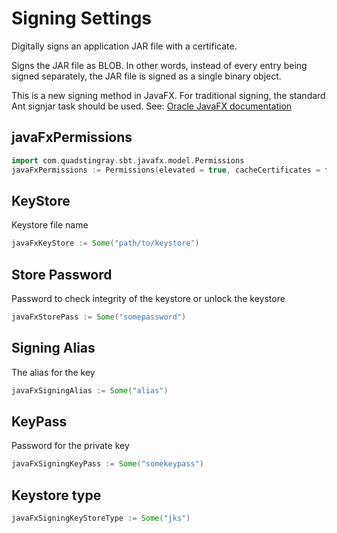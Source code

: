 # Signing Settings
Digitally signs an application JAR file with a certificate.

Signs the JAR file as BLOB. In other words, instead of every entry being signed separately, the JAR file is signed as a single binary object.

This is a new signing method in JavaFX. For traditional signing, the standard Ant signjar task should be used. See: [Oracle JavaFX documentation](https://docs.oracle.com/javafx/2/deployment/javafx_ant_task_reference.htm#CIADDAEE)


## javaFxPermissions
```scala
import com.quadstingray.sbt.javafx.model.Permissions
javaFxPermissions := Permissions(elevated = true, cacheCertificates = false)
```

## KeyStore
Keystore file name
```scala
javaFxKeyStore := Some("path/to/keystore")
```

## Store Password
Password to check integrity of the keystore or unlock the keystore

```scala
javaFxStorePass := Some("somepassword")
```

## Signing Alias
The alias for the key
```scala
javaFxSigningAlias := Some("alias")
```

## KeyPass
Password for the private key
```scala
javaFxSigningKeyPass := Some("somekeypass")
```

## Keystore type
```scala
javaFxSigningKeyStoreType := Some("jks")
```

